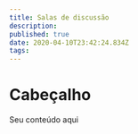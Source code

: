 ```yaml
---
title: Salas de discussão
description: 
published: true
date: 2020-04-10T23:42:24.834Z
tags: 
---
```


# Cabeçalho
Seu conteúdo aqui